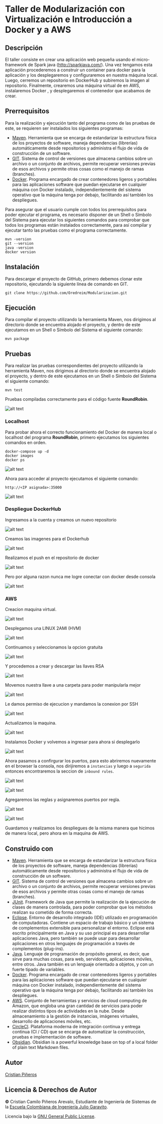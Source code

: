 # Taller de Modularización con Virtualización e Introducción a Docker y a AWS
## Descripción
El taller consiste en crear una aplicación web pequeña usando el micro-framework de Spark java (http://sparkjava.com/). Una vez tengamos esta aplicación procederemos a construir un container para docker para la aplicación y los desplegaremos y configuraremos en nuestra máquina local. Luego, cerremos un repositorio en DockerHub y subiremos la imagen al repositorio. Finalmente, crearemos una máquina virtual de en AWS, instalaremos Docker , y desplegaremos el contenedor que acabamos de crear.


## Prerrequisitos
Para la realización y ejecución tanto del programa como de las pruebas de este, se requieren ser instalados los siguientes programas:
* [Maven](https://maven.apache.org/). Herramienta que se encarga de estandarizar la estructura física de los proyectos de software, maneja dependencias (librerías) automáticamente desde repositorios y administra el flujo de vida de construcción de un software.
* [GIT](https://git-scm.com/). Sistema de control de versiones que almacena cambios sobre un archivo o un conjunto de archivos, permite recuperar versiones previas de esos archivos y permite otras cosas como el manejo de ramas (branches).
* [Docker](https://www.docker.com/). Programa encargado de crear contenedores ligeros y portables para las aplicaciones software que puedan ejecutarse en cualquier máquina con Docker instalado, independientemente del sistema operativo que la máquina tenga por debajo, facilitando así también los despliegues.

Para asegurar que el usuario cumple con todos los prerrequisitos para poder ejecutar el programa, es necesario disponer de un Shell o Símbolo del Sistema para ejecutar los siguientes comandos para comprobar que todos los programas están instalados correctamente, para así compilar y ejecutar tanto las pruebas como el programa correctamente.

```
mvn -version
git --version
java -version
docker version
```

## Instalación
Para descargar el proyecto de GitHub, primero debemos clonar este repositorio, ejecutando la siguiente línea de comando en GIT.

```
git clone https://github.com/Oredreim/Modularizacion.git
```

## Ejecución
Para compilar el proyecto utilizando la herramienta Maven, nos dirigimos al directorio donde se encuentra alojado el proyecto, y dentro de este ejecutamos en un Shell o Símbolo del Sistema el siguiente comando:

```
mvn package
```

## Pruebas
Para realizar las pruebas correspondientes del proyecto utilizando la herramienta Maven, nos dirigimos al directorio donde se encuentra alojado el proyecto, y dentro de este ejecutamos en un Shell o Símbolo del Sistema el siguiente comando:

```
mvn test
```

Pruebas compiladas correctamente para el código fuente **RoundRobin**.

![alt text](https://github.com/Oredreim/Modularizacion/blob/main/img/testRoundRobin.png?raw=true)



### Localhost

Para probar ahora el correcto funcionamiento del Docker de manera local o localhost del programa **RoundRobin**, primero ejecutamos los siguientes comandos en orden.

```
docker-compose up -d
docker images
docker ps
```

![alt text](https://github.com/Oredreim/Modularizacion/blob/main/img/3.png?raw=true)

Ahora para acceder al proyecto ejecutamos el siguiente comando:
```
http://<IP asignada>:35000
```

![alt text](https://github.com/Oredreim/Modularizacion/blob/main/img/4.png?raw=true)

### Despliegue DockerHub

Ingresamos a la cuenta y creamos un nuevo repositorio

![alt text](https://github.com/Oredreim/Modularizacion/blob/main/img/5.png?raw=true)

Creamos las imagenes para el Dockerhub

![alt text](https://github.com/Oredreim/Modularizacion/blob/main/img/6.png?raw=true)

Realizamos el push en el repositorio de docker

![alt text](https://github.com/Oredreim/Modularizacion/blob/main/img/7.png?raw=true)

Pero por alguna razon nunca me logre conectar con docker desde consola

![alt text](https://github.com/Oredreim/Modularizacion/blob/main/img/8.png?raw=true)

### AWS
Creacion maquina virtual.

![alt text](https://github.com/Oredreim/Modularizacion/blob/main/img/9.png?raw=true)

Desplegamos una LINUX 2AMI (HVM)

![alt text](https://github.com/Oredreim/Modularizacion/blob/main/img/10.png?raw=true)

Continuamos y seleccionamos la opcion gratuita

![alt text](https://github.com/Oredreim/Modularizacion/blob/main/img/11.png?raw=true)

Y procedemos a crear y descargar las llaves RSA

![alt text](https://github.com/Oredreim/Modularizacion/blob/main/img/12.png?raw=true)

Movemos nuestra llave a una carpeta para poder manipularla mejor

![alt text](https://github.com/Oredreim/Modularizacion/blob/main/img/13.png?raw=true)

Le damos permiso de ejecucion y mandamos la conexion por SSH

![alt text](https://github.com/Oredreim/Modularizacion/blob/main/img/14.png?raw=true)

Actualizamos la maquina.

![alt text](https://github.com/Oredreim/Modularizacion/blob/main/img/15.png?raw=true)

Instalamos Docker y volvemos a ingresar para ahora si desplegarlo

![alt text](https://github.com/Oredreim/Modularizacion/blob/main/img/16.png?raw=true)

Ahora pasamos a confirgurar los puertos, para esto abriremos nuevamente en el browser la consola, nos dirijiremos a `instancias`  y luego a `segurida` entonces encontraremos la seccion de `inbound rules`.

![alt text](https://github.com/Oredreim/Modularizacion/blob/main/img/16.png?raw=true)

![alt text](https://github.com/Oredreim/Modularizacion/blob/main/img/17.png?raw=true)

Agregaremos las reglas y asignaremos puertos por regla.

![alt text](https://github.com/Oredreim/Modularizacion/blob/main/img/18.png?raw=true)

![alt text](https://github.com/Oredreim/Modularizacion/blob/main/img/19.png?raw=true)

Guardamos y realizamos los despliegues de la misma manera que hicimos de manera local, pero ahora en la maquina de AWS.

## Construido con
* [Maven](https://maven.apache.org/). Herramienta que se encarga de estandarizar la estructura física de los proyectos de software, maneja dependencias (librerías) automáticamente desde repositorios y administra el flujo de vida de construcción de un software.
* [GIT](https://git-scm.com/). Sistema de control de versiones que almacena cambios sobre un archivo o un conjunto de archivos, permite recuperar versiones previas de esos archivos y permite otras cosas como el manejo de ramas (branches).
* [JUnit](https://junit.org/junit5/). Framework de Java que permite la realización de la ejecución de clases de manera controlada, para poder comprobar que los métodos realizan su cometido de forma correcta.
* [Eclipse](https://www.eclipse.org/ide/). Entorno de desarrollo integrado (IDE) utilizado en programación de computadoras. Contiene un espacio de trabajo básico y un sistema de complementos extensible para personalizar el entorno. Eclipse está escrito principalmente en Java y su uso principal es para desarrollar aplicaciones Java, pero también se puede usar para desarrollar aplicaciones en otros lenguajes de programación a través de complementos (plug-ins).
* [Java](https://www.oracle.com/java/). Lenguaje de programación de propósito general, es decir, que sirve para muchas cosas, para web, servidores, aplicaciones móviles, entre otros. Java también es un lenguaje orientado a objetos, y con un fuerte tipado de variables.
* [Docker](https://www.docker.com/). Programa encargado de crear contenedores ligeros y portables para las aplicaciones software que puedan ejecutarse en cualquier máquina con Docker instalado, independientemente del sistema operativo que la máquina tenga por debajo, facilitando así también los despliegues.
* [AWS](https://aws.amazon.com/es/). Conjunto de herramientas y servicios de cloud computing de Amazon, que engloba una gran cantidad de servicios para poder realizar distintos tipos de actividades en la nube. Desde almacenamiento a la gestión de instancias, imágenes virtuales, desarrollo de aplicaciones móviles, etc.
* [CircleCI](https://circleci.com/). Plataforma moderna de integración continua y entrega continua (CI / CD) que se encarga de automatizar la construcción, pruebas e implementación de software.
* [Obsidian](https://obsidian.md). Obsidian is a powerful knowledge base on top of
a local folder of plain text Markdown files.

## Autor
[Cristian Piñeros](https://github.com/Oredreim)
## Licencia & Derechos de Autor
**©** Cristian Camilo Piñeros Arevalo, Estudiante de Ingeniería de Sistemas de la [Escuela Colombiana de Ingeniería Julio Garavito](https://www.escuelaing.edu.co/es/).

Licencia bajo la [GNU General Public License](https://github.com/Oredreim/Modularizacion/blob/main/LICENSE).
